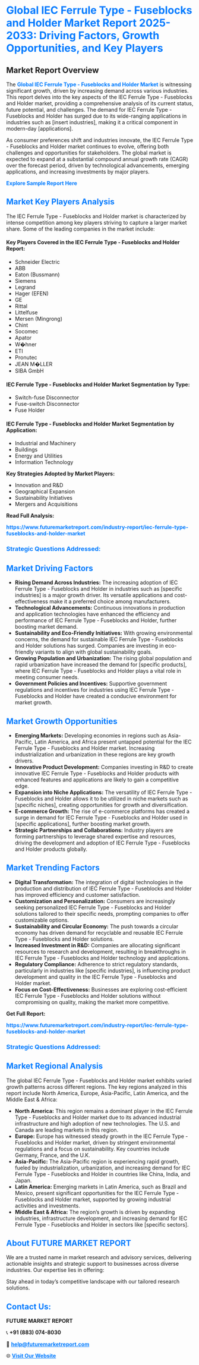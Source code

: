 <h1 style="color: #007BFF;">Global IEC Ferrule Type - Fuseblocks and Holder Market Report 2025-2033: Driving Factors, Growth Opportunities, and Key Players</h1>

<section id="overview">
<h2>Market Report Overview</h2>
<p>The <a href="https://www.futuremarketreport.com/industry-report/iec-ferrule-type-fuseblocks-and-holder-market" style="color: #007BFF; text-decoration: none;"><strong>Global IEC Ferrule Type - Fuseblocks and Holder Market</strong></a> is witnessing significant growth, driven by increasing demand across various industries. This report delves into the key aspects of the IEC Ferrule Type - Fuseblocks and Holder market, providing a comprehensive analysis of its current status, future potential, and challenges. The demand for IEC Ferrule Type - Fuseblocks and Holder has surged due to its wide-ranging applications in industries such as [insert industries], making it a critical component in modern-day [applications].</p>
<p>As consumer preferences shift and industries innovate, the IEC Ferrule Type - Fuseblocks and Holder market continues to evolve, offering both challenges and opportunities for stakeholders. The global market is expected to expand at a substantial compound annual growth rate (CAGR) over the forecast period, driven by technological advancements, emerging applications, and increasing investments by major players.</p>
</section>

<section id="overview">
<p><a href="https://www.futuremarketreport.com/request-sample/reportId=27305" style="color: #007BFF; text-decoration: none;"><strong>Explore Sample Report Here</strong></a></p>
</section>

<section id="key-players">
<h2 style="color: #007BFF;">Market Key Players Analysis</h2>
<p>The IEC Ferrule Type - Fuseblocks and Holder market is characterized by intense competition among key players striving to capture a larger market share. Some of the leading companies in the market include:</p>
<h4>Key Players Covered in the IEC Ferrule Type - Fuseblocks and Holder Report:</h4>
<ul><li>Schneider Electric</li><li>ABB</li><li>Eaton (Bussmann)</li><li>Siemens</li><li>Legrand</li><li>Hager (EFEN)</li><li>GE</li><li>Rittal</li><li>Littelfuse</li><li>Mersen (Mingrong)</li><li>Chint</li><li>Socomec</li><li>Apator</li><li>W�hner</li><li>ETI</li><li>Pronutec</li><li>JEAN M�LLER</li><li>SIBA GmbH</li></ul>
<h4>IEC Ferrule Type - Fuseblocks and Holder Market Segmentation by Type:</h4>
<ul><li>Switch-fuse Disconnector</li><li>Fuse-switch Disconnector</li><li>Fuse Holder</li></ul>

<h4>IEC Ferrule Type - Fuseblocks and Holder Market Segmentation by Application:</h4>
<ul><li>Industrial and Machinery</li><li>Buildings</li><li>Energy and Utilities</li><li>Information Technology</li></ul>
<p><strong>Key Strategies Adopted by Market Players:</strong></p>
<ul>
<li>Innovation and R&D</li>
<li>Geographical Expansion</li>
<li>Sustainability Initiatives</li>
<li>Mergers and Acquisitions</li>
</ul>
</section>

<section>
<p><strong>Read Full Analysis: </strong></p><a href="https://www.futuremarketreport.com/industry-report/iec-ferrule-type-fuseblocks-and-holder-market" style="color: #007BFF; text-decoration: none;"><strong>https://www.futuremarketreport.com/industry-report/iec-ferrule-type-fuseblocks-and-holder-market</strong></a>
<h3 style="color: #007BFF;">Strategic Questions Addressed:</h3>
</section>

<section id="driving-factors">
<h2 style="color: #007BFF;">Market Driving Factors</h2>
<ul>
<li><strong>Rising Demand Across Industries:</strong> The increasing adoption of IEC Ferrule Type - Fuseblocks and Holder in industries such as [specific industries] is a major growth driver. Its versatile applications and cost-effectiveness make it a preferred choice among manufacturers.</li>
<li><strong>Technological Advancements:</strong> Continuous innovations in production and application technologies have enhanced the efficiency and performance of IEC Ferrule Type - Fuseblocks and Holder, further boosting market demand.</li>
<li><strong>Sustainability and Eco-Friendly Initiatives:</strong> With growing environmental concerns, the demand for sustainable IEC Ferrule Type - Fuseblocks and Holder solutions has surged. Companies are investing in eco-friendly variants to align with global sustainability goals.</li>
<li><strong>Growing Population and Urbanization:</strong> The rising global population and rapid urbanization have increased the demand for [specific products], where IEC Ferrule Type - Fuseblocks and Holder plays a vital role in meeting consumer needs.</li>
<li><strong>Government Policies and Incentives:</strong> Supportive government regulations and incentives for industries using IEC Ferrule Type - Fuseblocks and Holder have created a conducive environment for market growth.</li>
</ul>
</section>

<section id="growth-opportunities">
<h2 style="color: #007BFF;">Market Growth Opportunities</h2>
<ul>
<li><strong>Emerging Markets:</strong> Developing economies in regions such as Asia-Pacific, Latin America, and Africa present untapped potential for the IEC Ferrule Type - Fuseblocks and Holder market. Increasing industrialization and urbanization in these regions are key growth drivers.</li>
<li><strong>Innovative Product Development:</strong> Companies investing in R&D to create innovative IEC Ferrule Type - Fuseblocks and Holder products with enhanced features and applications are likely to gain a competitive edge.</li>
<li><strong>Expansion into Niche Applications:</strong> The versatility of IEC Ferrule Type - Fuseblocks and Holder allows it to be utilized in niche markets such as [specific niches], creating opportunities for growth and diversification.</li>
<li><strong>E-commerce Growth:</strong> The rise of e-commerce platforms has created a surge in demand for IEC Ferrule Type - Fuseblocks and Holder used in [specific applications], further boosting market growth.</li>
<li><strong>Strategic Partnerships and Collaborations:</strong> Industry players are forming partnerships to leverage shared expertise and resources, driving the development and adoption of IEC Ferrule Type - Fuseblocks and Holder products globally.</li>
</ul>
</section>

<section id="trending-factors">
<h2 style="color: #007BFF;">Market Trending Factors</h2>
<ul>
<li><strong>Digital Transformation:</strong> The integration of digital technologies in the production and distribution of IEC Ferrule Type - Fuseblocks and Holder has improved efficiency and customer satisfaction.</li>
<li><strong>Customization and Personalization:</strong> Consumers are increasingly seeking personalized IEC Ferrule Type - Fuseblocks and Holder solutions tailored to their specific needs, prompting companies to offer customizable options.</li>
<li><strong>Sustainability and Circular Economy:</strong> The push towards a circular economy has driven demand for recyclable and reusable IEC Ferrule Type - Fuseblocks and Holder solutions.</li>
<li><strong>Increased Investment in R&D:</strong> Companies are allocating significant resources to research and development, resulting in breakthroughs in IEC Ferrule Type - Fuseblocks and Holder technology and applications.</li>
<li><strong>Regulatory Compliance:</strong> Adherence to strict regulatory standards, particularly in industries like [specific industries], is influencing product development and quality in the IEC Ferrule Type - Fuseblocks and Holder market.</li>
<li><strong>Focus on Cost-Effectiveness:</strong> Businesses are exploring cost-efficient IEC Ferrule Type - Fuseblocks and Holder solutions without compromising on quality, making the market more competitive.</li>
</ul>
</section>

<section>
<p><strong>Get Full Report: </strong></p><a href="https://www.futuremarketreport.com/industry-report/iec-ferrule-type-fuseblocks-and-holder-market" style="color: #007BFF; text-decoration: none;"><strong>https://www.futuremarketreport.com/industry-report/iec-ferrule-type-fuseblocks-and-holder-market</strong></a>
<h3 style="color: #007BFF;">Strategic Questions Addressed:</h3>
</section>


<section id="regional-analysis">
<h2 style="color: #007BFF;">Market Regional Analysis</h2>
<p>The global IEC Ferrule Type - Fuseblocks and Holder market exhibits varied growth patterns across different regions. The key regions analyzed in this report include North America, Europe, Asia-Pacific, Latin America, and the Middle East & Africa:</p>
<ul>
<li><strong>North America:</strong> This region remains a dominant player in the IEC Ferrule Type - Fuseblocks and Holder market due to its advanced industrial infrastructure and high adoption of new technologies. The U.S. and Canada are leading markets in this region.</li>
<li><strong>Europe:</strong> Europe has witnessed steady growth in the IEC Ferrule Type - Fuseblocks and Holder market, driven by stringent environmental regulations and a focus on sustainability. Key countries include Germany, France, and the U.K.</li>
<li><strong>Asia-Pacific:</strong> The Asia-Pacific region is experiencing rapid growth, fueled by industrialization, urbanization, and increasing demand for IEC Ferrule Type - Fuseblocks and Holder in countries like China, India, and Japan.</li>
<li><strong>Latin America:</strong> Emerging markets in Latin America, such as Brazil and Mexico, present significant opportunities for the IEC Ferrule Type - Fuseblocks and Holder market, supported by growing industrial activities and investments.</li>
<li><strong>Middle East & Africa:</strong> The region’s growth is driven by expanding industries, infrastructure development, and increasing demand for IEC Ferrule Type - Fuseblocks and Holder in sectors like [specific sectors].</li>
</ul>
</section>

<footer>
<h2 style="color: #007BFF;">About FUTURE MARKET REPORT</h2>
<p>We are a trusted name in market research and advisory services, delivering actionable insights and strategic support to businesses across diverse industries. Our expertise lies in offering:</p>

<p>Stay ahead in today’s competitive landscape with our tailored research solutions.</p>

<h2 style="color: #007BFF;">Contact Us:</h2>
<p><strong>FUTURE MARKET REPORT</strong></p>
<p>📞 <strong>+91 (883) 074-8030</strong></p>
<p>📧 <strong><a href="mailto:help@futuremarketreport.com" style="color: #007BFF;">help@futuremarketreport.com</a></strong></p>
<p>🌐 <strong><a href="https://www.futuremarketreport.com/" style="color: #007BFF;">Visit Our Website</a></strong></p>
</footer>